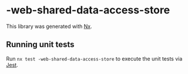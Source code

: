 # -web-shared-data-access-store

This library was generated with [Nx](https://nx.dev).

## Running unit tests

Run `nx test -web-shared-data-access-store` to execute the unit tests via [Jest](https://jestjs.io).

